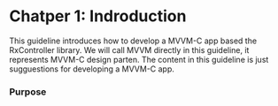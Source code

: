 # Chatper 1: Indroduction

This guideline introduces how to develop a MVVM-C app based the RxController library.
We will call MVVM directly in this guideline, it represents MVVM-C design parten.
The content in this guideline is just sugguestions for developing a MVVM-C app.

### Purpose